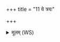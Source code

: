 +++
title = "11 ये त्रयः"

+++
<details><summary>मूलम् (WS)</summary>

ये त्रयः कालकाञ्जा दिवि देवा इव श्रिताः ।  
तान् सर्वानह्व उतये ऽस्मा अरिष्टतातये ॥ १४ ॥
</details>